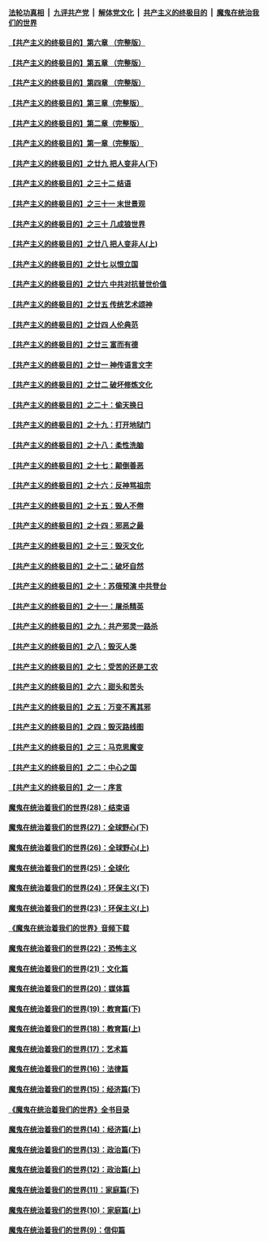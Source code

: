 ####  [法轮功真相](../../../../basic/blob/master/README.md?t=04192030) &nbsp;|&nbsp; [九评共产党](../../../../9ping.md/blob/master/README.md?t=04192030) &nbsp;|&nbsp; [解体党文化](../../../../jtdwh.md/blob/master/README.md?t=04192030)  &nbsp;|&nbsp; [共产主义的终极目的](../../../../gczydzjmd.md/blob/master/README.md?t=04192030) &nbsp;|&nbsp; [魔鬼在统治我们的世界](../../../../mgztzwmdsj.md/blob/master/README.md?t=04192030) 

#### [【共产主义的终极目的】第六章 （完整版）](../pages/nsc422/n11428913.md?t=04192030) 

#### [【共产主义的终极目的】第五章 （完整版）](../pages/nsc422/n11428912.md?t=04192030) 

#### [【共产主义的终极目的】第四章 （完整版）](../pages/nsc422/n11428907.md?t=04192030) 

#### [【共产主义的终极目的】第三章（完整版）](../pages/nsc422/n11428848.md?t=04192030) 

#### [【共产主义的终极目的】第二章（完整版）](../pages/nsc422/n11428831.md?t=04192030) 

#### [【共产主义的终极目的】第一章（完整版）](../pages/nsc422/n11417651.md?t=04192030) 

#### [【共产主义的终极目的】之廿九 把人变非人(下)](../pages/nsc422/n11344140.md?t=04192030) 

#### [【共产主义的终极目的】之三十二 结语](../pages/nsc422/n11360535.md?t=04192030) 

#### [【共产主义的终极目的】之三十一 末世景观](../pages/nsc422/n11351129.md?t=04192030) 

#### [【共产主义的终极目的】之三十 几成狼世界](../pages/nsc422/n11348280.md?t=04192030) 

#### [【共产主义的终极目的】之廿八 把人变非人(上)](../pages/nsc422/n11340492.md?t=04192030) 

#### [【共产主义的终极目的】之廿七 以恨立国](../pages/nsc422/n11336944.md?t=04192030) 

#### [【共产主义的终极目的】之廿六 中共对抗普世价值](../pages/nsc422/n11324785.md?t=04192030) 

#### [【共产主义的终极目的】之廿五 传统艺术颂神](../pages/nsc422/n11296396.md?t=04192030) 

#### [【共产主义的终极目的】之廿四 人伦典范](../pages/nsc422/n11296397.md?t=04192030) 

#### [【共产主义的终极目的】之廿三 富而有德](../pages/nsc422/n11283598.md?t=04192030) 

#### [【共产主义的终极目的】之廿一 神传语言文字](../pages/nsc422/n11263265.md?t=04192030) 

#### [【共产主义的终极目的】之廿二 破坏修炼文化](../pages/nsc422/n11245728.md?t=04192030) 

#### [【共产主义的终极目的】之二十：偷天换日](../pages/nsc422/n11238846.md?t=04192030) 

#### [【共产主义的终极目的】之十九：打开地狱门](../pages/nsc422/n11206376.md?t=04192030) 

#### [【共产主义的终极目的】之十八：柔性洗脑](../pages/nsc422/n11199994.md?t=04192030) 

#### [【共产主义的终极目的】之十七：颠倒善恶](../pages/nsc422/n11179782.md?t=04192030) 

#### [【共产主义的终极目的】之十六：反神骂祖宗](../pages/nsc422/n11166798.md?t=04192030) 

#### [【共产主义的终极目的】之十五：毁人不倦](../pages/nsc422/n11166792.md?t=04192030) 

#### [【共产主义的终极目的】之十四：邪恶之最](../pages/nsc422/n11150249.md?t=04192030) 

#### [【共产主义的终极目的】之十三：毁灭文化](../pages/nsc422/n11135227.md?t=04192030) 

#### [【共产主义的终极目的】之十二：破坏自然](../pages/nsc422/n11135214.md?t=04192030) 

#### [【共产主义的终极目的】之十：苏俄预演 中共登台](../pages/nsc422/n11118424.md?t=04192030) 

#### [【共产主义的终极目的】之十一：屠杀精英](../pages/nsc422/n11118442.md?t=04192030) 

#### [【共产主义的终极目的】之九：共产邪灵一路杀](../pages/nsc422/n11114139.md?t=04192030) 

#### [【共产主义的终极目的】之八：毁灭人类](../pages/nsc422/n11108503.md?t=04192030) 

#### [【共产主义的终极目的】之七：受苦的还是工农](../pages/nsc422/n11101809.md?t=04192030) 

#### [【共产主义的终极目的】之六：甜头和苦头](../pages/nsc422/n11096971.md?t=04192030) 

#### [【共产主义的终极目的】之五：万变不离其邪](../pages/nsc422/n11091285.md?t=04192030) 

#### [【共产主义的终极目的】之四：毁灭路线图](../pages/nsc422/n11086284.md?t=04192030) 

#### [【共产主义的终极目的】之三：马克思魔变](../pages/nsc422/n11061941.md?t=04192030) 

#### [【共产主义的终极目的】之二：中心之国](../pages/nsc422/n11047728.md?t=04192030) 

#### [【共产主义的终极目的】之一：序言](../pages/nsc422/n11086077.md?t=04192030) 

#### [魔鬼在统治着我们的世界(28)：结束语](../pages/nsc422/n10936246.md?t=04192030) 

#### [魔鬼在统治着我们的世界(27)：全球野心(下)](../pages/nsc422/n10928319.md?t=04192030) 

#### [魔鬼在统治着我们的世界(26)：全球野心(上)](../pages/nsc422/n10900318.md?t=04192030) 

#### [魔鬼在统治着我们的世界(25)：全球化](../pages/nsc422/n10788205.md?t=04192030) 

#### [魔鬼在统治着我们的世界(24)：环保主义(下)](../pages/nsc422/n10695307.md?t=04192030) 

#### [魔鬼在统治着我们的世界(23)：环保主义(上)](../pages/nsc422/n10688613.md?t=04192030) 

#### [《魔鬼在统治着我们的世界》音频下载](../pages/nsc422/n10635553.md?t=04192030) 

#### [魔鬼在统治着我们的世界(22)：恐怖主义](../pages/nsc422/n10614727.md?t=04192030) 

#### [魔鬼在统治着我们的世界(21)：文化篇](../pages/nsc422/n10597706.md?t=04192030) 

#### [魔鬼在统治着我们的世界(20)：媒体篇](../pages/nsc422/n10586579.md?t=04192030) 

#### [魔鬼在统治着我们的世界(19)：教育篇(下)](../pages/nsc422/n10564808.md?t=04192030) 

#### [魔鬼在统治着我们的世界(18)：教育篇(上)](../pages/nsc422/n10526970.md?t=04192030) 

#### [魔鬼在统治着我们的世界(17)：艺术篇](../pages/nsc422/n10499093.md?t=04192030) 

#### [魔鬼在统治着我们的世界(16)：法律篇](../pages/nsc422/n10485969.md?t=04192030) 

#### [魔鬼在统治着我们的世界(15)：经济篇(下)](../pages/nsc422/n10469975.md?t=04192030) 

#### [《魔鬼在统治着我们的世界》全书目录](../pages/nsc422/n10464261.md?t=04192030) 

#### [魔鬼在统治着我们的世界(14)：经济篇(上)](../pages/nsc422/n10457370.md?t=04192030) 

#### [魔鬼在统治着我们的世界(13)：政治篇(下)](../pages/nsc422/n10448270.md?t=04192030) 

#### [魔鬼在统治着我们的世界(12)：政治篇(上)](../pages/nsc422/n10444576.md?t=04192030) 

#### [魔鬼在统治着我们的世界(11)：家庭篇(下)](../pages/nsc422/n10440961.md?t=04192030) 

#### [魔鬼在统治着我们的世界(10)：家庭篇(上)](../pages/nsc422/n10435448.md?t=04192030) 

#### [魔鬼在统治着我们的世界(9)：信仰篇](../pages/nsc422/n10432159.md?t=04192030) 

